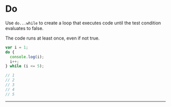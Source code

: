 # Do
Use `do...while` to create a loop that executes code until the test condition evaluates to false.

The code runs at least once, even if not true.
```javascript
var i = 1;
do {
  console.log(i);
  i++;
} while (i <= 5);

// 1
// 2
// 3
// 4
// 5
```
---